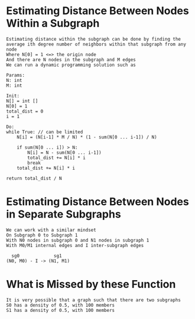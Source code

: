 # Estimating Distance Between Nodes Within a Subgraph
    Estimating distance within the subgraph can be done by finding the average ith degree number of neighbors within that subgraph from any node
    Where N[0] = 1 <=> the origin node
    And there are N nodes in the subgraph and M edges
    We can run a dynamic programming solution such as

    Params:
    N: int
    M: int

    Init:
    N[] = int []
    N[0] = 1
    total_dist = 0
    i = 1

    Do:
    while True: // can be limited
        N[i] = (N[i-1] * M / N) * (1 - sum(N[0 ... i-1]) / N)

        if sum(N[0 ... i]) > N:
            N[i] = N - sum(N[0 ... i-1])
            total_dist += N[i] * i
            break
        total_dist += N[i] * i
    
    return total_dist / N

# Estimating Distance Between Nodes in Separate Subgraphs
    We can work with a similar mindset
    On Subgraph 0 to Subgraph 1
    With N0 nodes in subgraph 0 and N1 nodes in subgraph 1
    With M0/M1 internal edges and I inter-subgraph edges
    
      sg0             sg1
    (N0, M0) - I -> (N1, M1)

# What is Missed by these Function
    It is very possible that a graph such that there are two subgraphs
    S0 has a density of 0.5, with 100 members
    S1 has a density of 0.5, with 100 members
